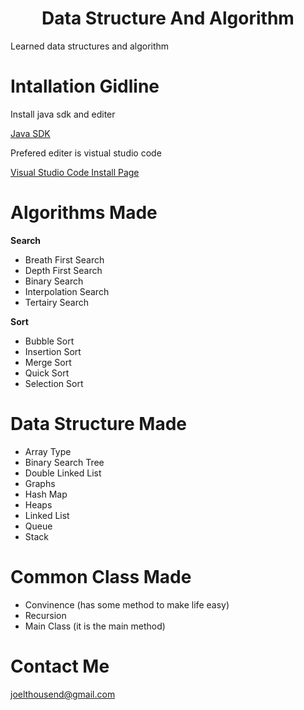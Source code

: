 <h1 align="center">Data Structure And Algorithm</h1>

<p>Learned data structures and algorithm</p>

<h1> Intallation Gidline </h1>
<p> Install java sdk and editer </p>
<a href="https://www.oracle.com/java/technologies/downloads/">Java SDK</a>

<p> Prefered editer is vistual studio code </p>
<a href="https://code.visualstudio.com/download">Visual Studio Code Install Page</a>

<h1> Algorithms Made</h1>

<b>Search</b>
<ul>
  <li>Breath First Search</li>
  <li>Depth First Search</li>
  <li>Binary Search</li>
  <li>Interpolation Search</li>
  <li>Tertairy Search</li>
</ul>

<b>Sort</b>
<ul>
  <li>Bubble Sort</li>
  <li>Insertion Sort</li>
  <li>Merge Sort</li>
  <li>Quick Sort</li>
  <li>Selection Sort</li>
</ul>

<h1> Data Structure Made</h1>
<ul>
  <li>Array Type</li>
  <li>Binary Search Tree</li>
  <li>Double Linked List</li>
  <li>Graphs</li>
  <li>Hash Map</li>
  <li>Heaps</li>
  <li>Linked List</li>
  <li>Queue</li>
  <li>Stack</li>
</ul>

<h1> Common Class Made</h1>
<ul>
  <li>Convinence (has some method to make life easy) </li>
  <li> Recursion </li>
  <li> Main Class (it is the main method) </li>
</ul>

<h1>Contact Me</h1>
<a href="joelthousend@gmail.com">joelthousend@gmail.com</a>
